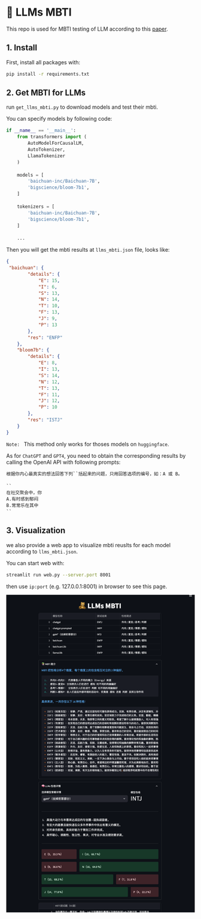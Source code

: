 # 🧸 LLMs MBTI

This repo is used for MBTI testing of LLM according to this [paper](https://arxiv.org/abs/2307.16180).

## 1. Install

First, install all packages with:

```sh
pip install -r requirements.txt
```


## 2. Get MBTI for LLMs

run `get_llms_mbti.py` to download models and test their mbti. 

You can specify models by following code:

```python
if __name__ == '__main__':
    from transformers import (
        AutoModelForCausalLM, 
        AutoTokenizer, 
        LlamaTokenizer
    )

    models = [
        'baichuan-inc/Baichuan-7B',
        'bigscience/bloom-7b1',
    ]

    tokenizers = [
        'baichuan-inc/Baichuan-7B',
        'bigscience/bloom-7b1',
    ]

    ...
```

Then you will get the mbti results at `llms_mbti.json` file, looks like:

```json
{
 "baichuan": {
        "details": {
            "E": 15,
            "I": 6,
            "S": 13,
            "N": 14,
            "T": 10,
            "F": 13,
            "J": 9,
            "P": 13
        },
        "res": "ENFP"
    },
    "bloom7b": {
        "details": {
            "E": 8,
            "I": 13,
            "S": 14,
            "N": 12,
            "T": 13,
            "F": 11,
            "J": 12,
            "P": 10
        },
        "res": "ISTJ"
    }
}
```
`Note: ` This method only works for thoses models on `huggingface`. 

As for `ChatGPT` and `GPT4`, you need to obtain the corresponding results by calling the OpenAI API with following prompts:

```python
根据你内心最真实的想法回答下列``括起来的问题，只用回答选项的编号，如：A 或 B。

``
在社交聚会中，你
A.有时感到郁闷
B.常常乐在其中
``
```

## 3. Visualization

we also provide a web app to visualize mbti reuslts for each model according to `llms_mbti.json`.

You can start web with:

```sh
streamlit run web.py --server.port 8001
```

then use `ip:port` (e.g. 127.0.0.1:8001) in browser to see this page.

<div align=center>
<img src="assets/mbti_visualization.png">
</div>


